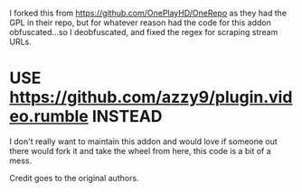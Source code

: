I forked this from https://github.com/OnePlayHD/OneRepo as they had the GPL in their repo, but for whatever reason had the code for this addon obfuscated...so I deobfuscated, and fixed the regex for scraping stream URLs. 

# USE https://github.com/azzy9/plugin.video.rumble INSTEAD

I don't really want to maintain this addon and would love if someone out there would fork it and take the wheel from here, this code is a bit of a mess.

Credit goes to the original authors.
